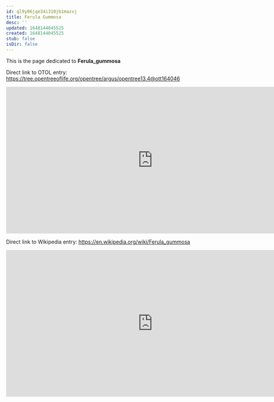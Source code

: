 ```yaml
---
id: ql9y06jqe34i310jb1mazvj
title: Ferula Gummosa
desc: ''
updated: 1648144045525
created: 1648144045525
stub: false
isDir: false
---
```

This is the page dedicated to **Ferula_gummosa**


Direct link to OTOL entry: https://tree.opentreeoflife.org/opentree/argus/opentree13.4@ott164046



<html>
    <body>
    <iframe src="https://tree.opentreeoflife.org/opentree/argus/opentree13.4@ott164046"
    width="800" height="400" frameborder="0" allowfullscreen> </iframe>
    </body>
</html>
    


Direct link to Wikipedia entry: https://en.wikipedia.org/wiki/Ferula_gummosa



<html>
    <body>
    <iframe src="https://en.wikipedia.org/wiki/Ferula_gummosa"
    width="800" height="400" frameborder="0" allowfullscreen> </iframe>
    </body>
</html>
    
